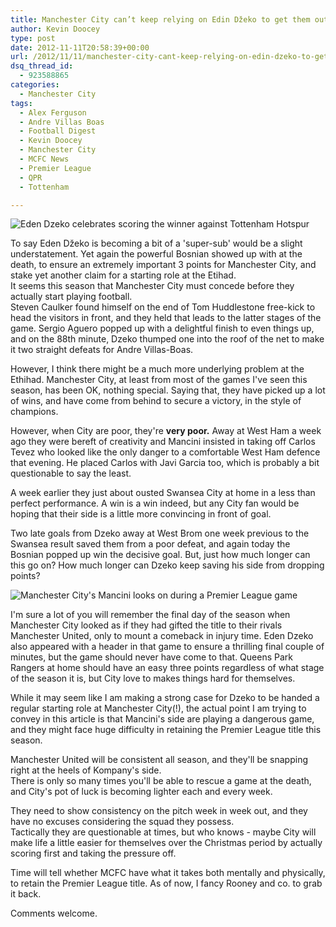 ```yaml
---
title: Manchester City can’t keep relying on Edin Džeko to get them out of jail
author: Kevin Doocey
type: post
date: 2012-11-11T20:58:39+00:00
url: /2012/11/11/manchester-city-cant-keep-relying-on-edin-dzeko-to-get-them-out-of-jail/
dsq_thread_id:
  - 923588865
categories:
  - Manchester City
tags:
  - Alex Ferguson
  - Andre Villas Boas
  - Football Digest
  - Kevin Doocey
  - Manchester City
  - MCFC News
  - Premier League
  - QPR
  - Tottenham

---
```

![Eden Dzeko celebrates scoring the winner against Tottenham Hotspur](http://www.footballdigest.org/wp-content/uploads/2012/11/Eden-Dzeko-Manchester-City.jpg)

To say Eden Džeko is becoming a bit of a 'super-sub' would be a slight understatement. Yet again the powerful Bosnian showed up with at the death, to ensure an extremely important 3 points for Manchester City, and stake yet another claim for a starting role at the Etihad.  
It seems this season that Manchester City must concede before they actually start playing football.   
Steven Caulker found himself on the end of Tom Huddlestone free-kick to head the visitors in front, and they held that leads to the latter stages of the game. Sergio Aguero popped up with a delightful finish to even things up, and on the 88th minute, Dzeko thumped one into the roof of the net to make it two straight defeats for Andre Villas-Boas.

However, I think there might be a much more underlying problem at the Ethihad. Manchester City, at least from most of the games I've seen this season, has been OK, nothing special. Saying that, they have picked up a lot of wins, and have come from behind to secure a victory, in the style of champions.

However, when City are poor, they're **very poor.** Away at West Ham a week ago they were bereft of creativity and Mancini insisted in taking off Carlos Tevez who looked like the only danger to a comfortable West Ham defence that evening. He placed Carlos with Javi Garcia too, which is probably a bit questionable to say the least.

A week earlier they just about ousted Swansea City at home in a less than perfect performance. A win is a win indeed, but any City fan would be hoping that their side is a little more convincing in front of goal.

Two late goals from Dzeko away at West Brom one week previous to the Swansea result saved them from a poor defeat, and again today the Bosnian popped up win the decisive goal. But, just how much longer can this go on? How much longer can Dzeko keep saving his side from dropping points?

![Manchester City's Mancini looks on during a Premier League game](http://www.footballdigest.org/wp-content/uploads/2012/11/Mancini-Manchester-City.jpg)

I'm sure a lot of you will remember the final day of the season when Manchester City looked as if they had gifted the title to their rivals Manchester United, only to mount a comeback in injury time. Eden Dzeko also appeared with a header in that game to ensure a thrilling final couple of minutes, but the game should never have come to that. Queens Park Rangers at home should have an easy three points regardless of what stage of the season it is, but City love to makes things hard for themselves.

While it may seem like I am making a strong case for Dzeko to be handed a regular starting role at Manchester City(!), the actual point I am trying to convey in this article is that Mancini's side are playing a dangerous game, and they might face huge difficulty in retaining the Premier League title this season.

Manchester United will be consistent all season, and they'll be snapping right at the heels of Kompany's side.   
There is only so many times you'll be able to rescue a game at the death, and City's pot of luck is becoming lighter each and every week.

They need to show consistency on the pitch week in week out, and they have no excuses considering the squad they possess.   
Tactically they are questionable at times, but who knows - maybe City will make life a little easier for themselves over the Christmas period by actually scoring first and taking the pressure off.

Time will tell whether MCFC have what it takes both mentally and physically, to retain the Premier League title. As of now, I fancy Rooney and co. to grab it back.

Comments welcome.
